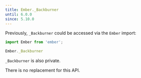 ```yaml
---
title: Ember._Backburner
until: 6.0.0
since: 5.10.0
---
```



Previously, `_Backburner` could be accessed via the `Ember` import:
```js
import Ember from 'ember';

Ember._Backburner
```
`_Backburner` is also private.

There is no replacement for this API.
